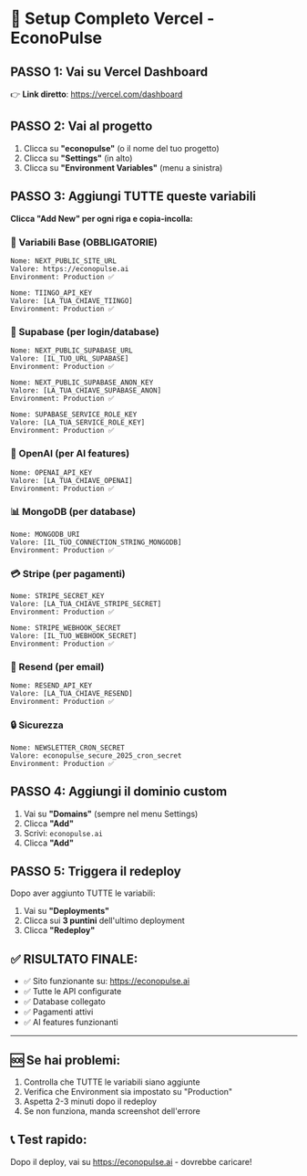 # 🚀 Setup Completo Vercel - EconoPulse

## PASSO 1: Vai su Vercel Dashboard
👉 **Link diretto**: https://vercel.com/dashboard

## PASSO 2: Vai al progetto
1. Clicca su **"econopulse"** (o il nome del tuo progetto)
2. Clicca su **"Settings"** (in alto)
3. Clicca su **"Environment Variables"** (menu a sinistra)

## PASSO 3: Aggiungi TUTTE queste variabili
**Clicca "Add New" per ogni riga e copia-incolla:**

### 🔧 Variabili Base (OBBLIGATORIE)
```
Nome: NEXT_PUBLIC_SITE_URL
Valore: https://econopulse.ai
Environment: Production ✅
```

```
Nome: TIINGO_API_KEY
Valore: [LA_TUA_CHIAVE_TIINGO]
Environment: Production ✅
```

### 🔐 Supabase (per login/database)
```
Nome: NEXT_PUBLIC_SUPABASE_URL
Valore: [IL_TUO_URL_SUPABASE]
Environment: Production ✅
```

```
Nome: NEXT_PUBLIC_SUPABASE_ANON_KEY
Valore: [LA_TUA_CHIAVE_SUPABASE_ANON]
Environment: Production ✅
```

```
Nome: SUPABASE_SERVICE_ROLE_KEY
Valore: [LA_TUA_SERVICE_ROLE_KEY]
Environment: Production ✅
```

### 🤖 OpenAI (per AI features)
```
Nome: OPENAI_API_KEY
Valore: [LA_TUA_CHIAVE_OPENAI]
Environment: Production ✅
```

### 📊 MongoDB (per database)
```
Nome: MONGODB_URI
Valore: [IL_TUO_CONNECTION_STRING_MONGODB]
Environment: Production ✅
```

### 💳 Stripe (per pagamenti)
```
Nome: STRIPE_SECRET_KEY
Valore: [LA_TUA_CHIAVE_STRIPE_SECRET]
Environment: Production ✅
```

```
Nome: STRIPE_WEBHOOK_SECRET
Valore: [IL_TUO_WEBHOOK_SECRET]
Environment: Production ✅
```

### 📧 Resend (per email)
```
Nome: RESEND_API_KEY
Valore: [LA_TUA_CHIAVE_RESEND]
Environment: Production ✅
```

### 🔒 Sicurezza
```
Nome: NEWSLETTER_CRON_SECRET
Valore: econopulse_secure_2025_cron_secret
Environment: Production ✅
```

## PASSO 4: Aggiungi il dominio custom
1. Vai su **"Domains"** (sempre nel menu Settings)
2. Clicca **"Add"**
3. Scrivi: `econopulse.ai`
4. Clicca **"Add"**

## PASSO 5: Triggera il redeploy
Dopo aver aggiunto TUTTE le variabili:
1. Vai su **"Deployments"** 
2. Clicca sui **3 puntini** dell'ultimo deployment
3. Clicca **"Redeploy"**

## ✅ RISULTATO FINALE:
- ✅ Sito funzionante su: https://econopulse.ai
- ✅ Tutte le API configurate
- ✅ Database collegato
- ✅ Pagamenti attivi
- ✅ AI features funzionanti

---

## 🆘 Se hai problemi:
1. Controlla che TUTTE le variabili siano aggiunte
2. Verifica che Environment sia impostato su "Production"
3. Aspetta 2-3 minuti dopo il redeploy
4. Se non funziona, manda screenshot dell'errore

## 📞 Test rapido:
Dopo il deploy, vai su https://econopulse.ai - dovrebbe caricare!